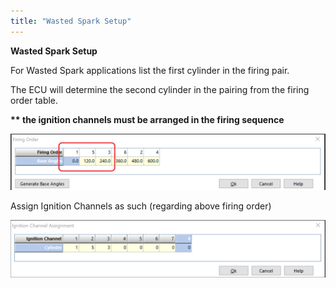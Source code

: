 ```yaml
---
title: "Wasted Spark Setup"
---
```


**Wasted Spark Setup**


For Wasted Spark applications list the first cylinder in the firing pair.&nbsp;

The ECU will determine the second cylinder in the pairing from the firing order table.

**\*\* the ignition channels must be arranged in the firing sequence**


![Image](</img/NewItem896.png>)



Assign Ignition Channels as such (regarding above firing order)


![Image](</img/NewItem898.png>)


